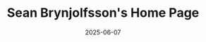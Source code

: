 ---
date: 2025-06-07

# meta
title: "Sean Brynjolfsson's Home Page"
description: "Sean's heap of projects & ramblings in Computer Science, with special affinity for Vision, Graphics, Robotics, and Agricultural Technology."  
# end meta

welcome_text: |
    **Hi! I'm Sean**, I study Computer Science @ Cornell University. This page summarizes my undergraduate work in computer graphics/vision, robotics, and simulation.
    
    I'm also a pianist/composer, painter, hockey player, fly fisher, Old Norse/Latin poetry enthusiast, graphic designer, and soon-to-be figure skater!

quote: “Practice any art ... no matter how well or badly, not to get money and fame, but to experience becoming, to find out what’s inside you, to make your soul grow.”
quote_author: "Kurt Vonnegut"

portrait: "latrabjarg.jpg"
portrait_alt_text: "Sean in a blue and black Icelandic lopapeysa at Látrabjarg."
---
